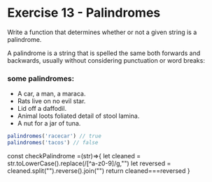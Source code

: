 # Exercise 13 - Palindromes

Write a function that determines whether or not a given string is a palindrome.

A palindrome is a string that is spelled the same both forwards and backwards, usually without considering punctuation or word breaks:

### some palindromes:
  - A car, a man, a maraca.
  - Rats live on no evil star.
  - Lid off a daffodil.
  - Animal loots foliated detail of stool lamina.
  - A nut for a jar of tuna.

```javascript
palindromes('racecar') // true
palindromes('tacos') // false
```

const checkPalindrome =(str)=>{
  let cleaned = str.toLowerCase().replace(/[^a-z0-9]/g,"")
  let reversed = cleaned.split("").reverse().join("")
  return cleaned===reversed
}
